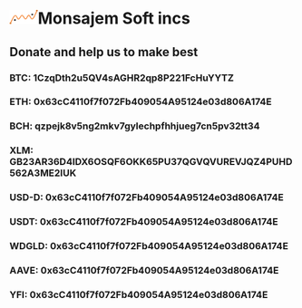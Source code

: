 # <img src="https://github.com/monsajem/Logo_files/blob/master/MonsajemLogo.png" width="50" height="25">Monsajem Soft incs

## Donate and help us to make best

### BTC: 1CzqDth2u5QV4sAGHR2qp8P221FcHuYYTZ

### ETH: 0x63cC4110f7f072Fb409054A95124e03d806A174E

### BCH: qzpejk8v5ng2mkv7gylechpfhhjueg7cn5pv32tt34

### XLM: GB23AR36D4IDX6OSQF6OKK65PU37QGVQVUREVJQZ4PUHD562A3ME2IUK

### USD-D: 0x63cC4110f7f072Fb409054A95124e03d806A174E

### USDT: 0x63cC4110f7f072Fb409054A95124e03d806A174E

### WDGLD: 0x63cC4110f7f072Fb409054A95124e03d806A174E

### AAVE: 0x63cC4110f7f072Fb409054A95124e03d806A174E

### YFI: 0x63cC4110f7f072Fb409054A95124e03d806A174E
